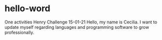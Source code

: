 # hello-word
One activities Henry Challenge 15-01-21
Hello, my name is Cecilia. I want to update myself regarding languages and programming software to grow professionally.
